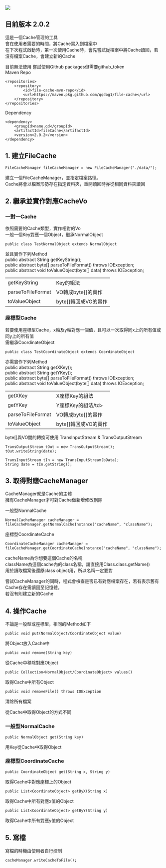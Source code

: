![](https://github.com/qqdog1/file-cache/workflows/Java%20CI/badge.svg)

## 目前版本 2.0.2

這是一個Cache管理的工具  
會在使用者需要的時間，將Cache寫入到檔案中  
在下次程式啟動時，第一次使用Cache時，會先嘗試從檔案中將Cache讀回，若沒有檔案Cache，會建立新的Cache  

目前無法使用 嘗試使用Github packages但需要github_token  
Maven Repo  

    <repositories>
        <repository>
            <id>file-cache-mvn-repo</id>
            <url>https://maven.pkg.github.com/qqdog1/file-cache</url>
        </repository>
    </repositories>
    
Dependency

    <dependency>
        <groupId>name.qd</groupId>
        <artifactId>fileCache</artifactId>
        <version>2.0.2</version>
    </dependency>

## 1. 建立FileCache

    FileCacheManager fileCacheManager = new FileCacheManager("./data/");

  建立一個FileCacheManager，並指定檔案路徑。  
  Cache將會以檔案形勢存在指定資料夾，重開讀回時亦從相同資料夾讀回  

## 2. 繼承並實作對應CacheVo  
### 一對一Cache  
依照需要的Cache類型，實作相對的Vo  
一般一個Key對應一個Object，繼承NormalObject  

    public class TestNormalObject extends NormalObject  

並且實作下列Method  
public abstract String getKeyString();  
public abstract byte[] parseToFileFormat() throws IOException;  
public abstract void toValueObject(byte[] data) throws IOException;  

<table>
<tr><td>getKeyString</td><td>Key的組法</td></tr>
<tr><td>parseToFileFormat</td><td>VO轉成byte[]的實作</td></tr>
<tr><td>toValueObject</td><td>byte[]轉回成VO的實作</td></tr>
</table> 

### 座標型Cache  
若要使用座標型Cache，x軸及y軸對應一個值，且可以一次取得同x上的所有值或同y上的所有值  
需繼承CoordinateObject  

    public class TestCoordinateObject extends CoordinateObject  

亦需實作下列Method  
public abstract String getXKey();  
public abstract String getYKey();  
public abstract byte[] parseToFileFormat() throws IOException;  
public abstract void toValueObject(byte[] data) throws IOException;  

<table>
<tr><td>getXKey</td><td>X座標Key的組法</td></tr>
<tr><td>getYKey</td><td>Y座標Key的組法/td></tr>
<tr><td>parseToFileFormat</td><td>VO轉成byte[]的實作</td></tr>
<tr><td>toValueObject</td><td>byte[]轉回成VO的實作</td></tr>
</table> 

byte[]與VO間的轉換可使用 TransInputStream & TransOutputStream  

    TransOutputStream tOut = new TransOutputStream();
    tOut.writeString(date);

    TransInputStream tIn = new TransInputStream(bData);
    String date = tIn.getString();

## 3. 取得對應CacheManager
CacheManager就是Cache的主體  
擁有CacheManager才可對Cache做新增修改刪除  

一般型NormalCache  

    NormalCacheManager cacheManager = fileCacheManager.getNormalCacheInstance("cacheName", "className");  

座標型CoordinateCache

    CoordinateCacheManager cacheManager = fileCacheManager.getCoordinateCacheInstance("cacheName", "className");  

cacheName為你想要這個Cache的名稱  
className為這個cache內的class名稱，請直接用Class.class.getName()  
用於讀取檔案後還原class object用，所以名稱一定要對

嘗試CacheManager的同時，程式會檢查是否已有對應檔案存在，若有表示舊有Cache存在需讀回至記憶體。  
若沒有則建立新的Cache  

## 4. 操作Cache
不論是一般型或座標型，相同的Method如下  

    public void put(NormalObject/CoordinateObject value)
將Object放入Cache中

    public void remove(String key)
從Cache中移除對應Object
    
    public Collection<NormalObject/CoordinateObject> values()
取得Cache中所有Object

    public void removeFile() throws IOException  
清除所有檔案

從Cache中取得Object的方式不同
### 一般型NormalCache
    public NormalObject get(String key)
用Key從Cache中取得Object  

### 座標型CoordinateCache
    public CoordinateObject get(String x, String y)
取得Cache中對應座標上的Object  

    public List<CoordinateObject> getByX(String x)
取得Cache中所有對應x值的Object  

    public List<CoordinateObject> getByY(String y)
取得Cache中所有對應y值的Object  
    
## 5. 寫檔
寫檔的時機由使用者自行控制  

    cacheManager.writeCacheToFile();

